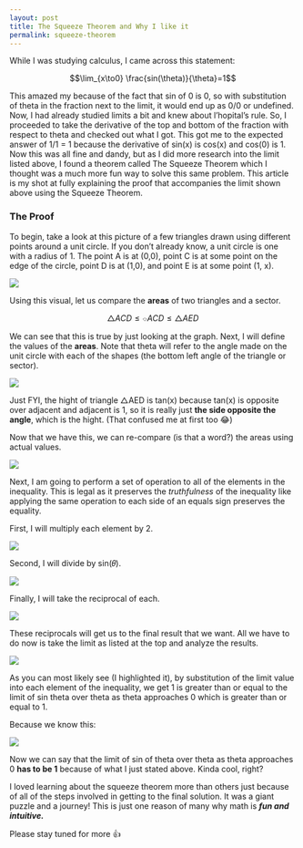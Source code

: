 ```yaml
---
layout: post
title: The Squeeze Theorem and Why I like it
permalink: squeeze-theorem
---
```

While I was studying calculus, I came across this statement:

$$\lim_{x\to0} \frac{sin(\theta)}{\theta}=1$$

This amazed my because of the fact that sin of 0 is 0, so with substitution of theta in the fraction next to the limit, it would end up as 0/0 or undefined. Now, I had already studied limits a bit and knew about l’hopital’s rule. So, I proceeded to take the derivative of the top and bottom of the fraction with respect to theta and checked out what I got. This got me to the expected answer of 1/1 = 1 because the derivative of sin(x) is cos(x) and cos(0) is 1\. Now this was all fine and dandy, but as I did more research into the limit listed above, I found a theorem called The Squeeze Theorem which I thought was a much more fun way to solve this same problem. This article is my shot at fully explaining the proof that accompanies the limit shown above using the Squeeze Theorem.

### The Proof

To begin, take a look at this picture of a few triangles drawn using different points around a unit circle. If you don’t already know, a unit circle is one with a radius of 1\. The point A is at (0,0), point C is at some point on the edge of the circle, point D is at (1,0), and point E is at some point (1, x).

![](https://cdn-images-1.medium.com/max/1600/1*5gctWhTjU8-tO_15qQccHQ.png)

Using this visual, let us compare the **areas** of two triangles and a sector.

$$\bigtriangleup ACD \le ⌔ACD \le \bigtriangleup AED$$


We can see that this is true by just looking at the graph. Next, I will define the values of the **areas**. Note that theta will refer to the angle made on the unit circle with each of the shapes (the bottom left angle of the triangle or sector).

![](https://cdn-images-1.medium.com/max/1600/1*PUE-FOx6e5mHNLPHDF4dNA.png)

Just FYI, the hight of triangle △AED is tan(x) because tan(x) is opposite over adjacent and adjacent is 1, so it is really just **the side opposite the angle**, which is the hight. (That confused me at first too 😂)

Now that we have this, we can re-compare (is that a word?) the areas using actual values.

![](https://cdn-images-1.medium.com/max/1600/1*PC_QvXnC2osvlTbwwrY6BQ.png)

Next, I am going to perform a set of operation to all of the elements in the inequality. This is legal as it preserves the _truthfulness_ of the inequality like applying the same operation to each side of an equals sign preserves the equality.

First, I will multiply each element by 2.

![](https://cdn-images-1.medium.com/max/1600/1*t-rZhBDwIroK9NgZNDynpw.png)

Second, I will divide by sin(𝜃).

![](https://cdn-images-1.medium.com/max/1600/1*FONG_a5oYxoAAhS-msCvAg.png)

Finally, I will take the reciprocal of each.

![](https://cdn-images-1.medium.com/max/1600/1*KMbGIZ-vL_SX53a_YIGG_A.png)

These reciprocals will get us to the final result that we want. All we have to do now is take the limit as listed at the top and analyze the results.

![](https://cdn-images-1.medium.com/max/1600/1*dxB9v4ZOA3Qq1618sJkp1w.png)

As you can most likely see (I highlighted it), by substitution of the limit value into each element of the inequality, we get 1 is greater than or equal to the limit of sin theta over theta as theta approaches 0 which is greater than or equal to 1.

Because we know this:

![](https://cdn-images-1.medium.com/max/1600/1*vxbYe0Ro35pYnTfpI-FBgA.png)

Now we can say that the limit of sin of theta over theta as theta approaches 0 **has to be 1** because of what I just stated above. Kinda cool, right?

I loved learning about the squeeze theorem more than others just because of all of the steps involved in getting to the final solution. It was a giant puzzle and a journey! This is just one reason of many why math is **_fun and intuitive._**

Please stay tuned for more 👍
